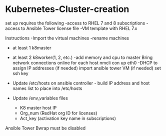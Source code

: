 # Kubernetes-Cluster-creation

set up requires the following
 -access to RHEL 7 and 8 subscriptions
 -access to Ansible Tower license file
 -VM template with RHEL 7.x
 
 
Instructions
 -Import the virtual machines 
  -rename machines
   - at least 1 k8master
   - at least 2 k8worker(1, 2, etc.)
  -add memory and cpu to master
  Bring network connections online for each host
   nmcli con up eth0 
   -DHCP to assign IP addresses
   (if needed) import ansible tower VM
   (if needed) set ssh key
   
   - Update /etc/hosts on ansible controller
    - build IP address and host names list to place into /etc/hosts
   - Update /env_variables files
      - K8 master host IP
      - Org_num (RedHat org ID for licenses)
      - Act_key (activation key name in subscriptions)
      
Ansible Tower Bwrap must be disabled
